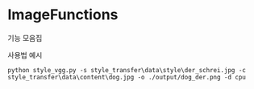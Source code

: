# ImageFunctions
기능 모음집

사용법 예시
```
python style_vgg.py -s style_transfer\data\style\der_schrei.jpg -c style_transfer\data\content\dog.jpg -o ./output/dog_der.png -d cpu
```
